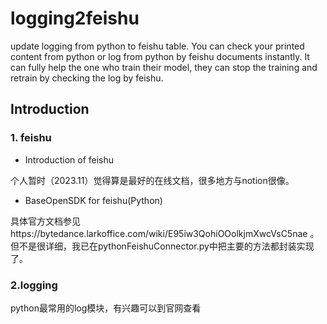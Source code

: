 # logging2feishu
update logging from python to feishu table. You can check your printed content from python or log from python by feishu documents instantly. It can fully help the one who train their model, they can stop the training and retrain by checking the log by feishu.

## Introduction

### 1. feishu

- Introduction of feishu

个人暂时（2023.11）觉得算是最好的在线文档，很多地方与notion很像。

- BaseOpenSDK for feishu(Python)

具体官方文档参见https://bytedance.larkoffice.com/wiki/E95iw3QohiOOolkjmXwcVsC5nae   。但不是很详细，我已在pythonFeishuConnector.py中把主要的方法都封装实现了。

### 2.logging

python最常用的log模块，有兴趣可以到官网查看
